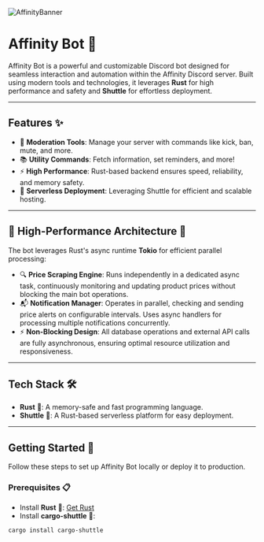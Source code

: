 ![AffinityBanner](https://github.com/user-attachments/assets/e207e037-b436-4007-a0a6-8bc73e0a99dd)
# **Affinity Bot** 🤖
Affinity Bot is a powerful and customizable Discord bot designed for seamless interaction and automation within the Affinity Discord server. Built using modern tools and technologies, it leverages **Rust** for high performance and safety and **Shuttle** for effortless deployment.

---
## **Features** ✨
- 🔧 **Moderation Tools**: Manage your server with commands like kick, ban, mute, and more.
- 📚 **Utility Commands**: Fetch information, set reminders, and more!
- ⚡ **High Performance**: Rust-based backend ensures speed, reliability, and memory safety.
- 🚀 **Serverless Deployment**: Leveraging Shuttle for efficient and scalable hosting.
---
## 🚀 High-Performance Architecture 🔄
The bot leverages Rust's async runtime **Tokio** for efficient parallel processing:
- 🔍 **Price Scraping Engine**: Runs independently in a dedicated async task, continuously monitoring and updating product prices without blocking the main bot operations.
- 📬 **Notification Manager**: Operates in parallel, checking and sending price alerts on configurable intervals. Uses async handlers for processing multiple notifications concurrently.
- ⚡ **Non-Blocking Design**: All database operations and external API calls are fully asynchronous, ensuring optimal resource utilization and responsiveness.
---
## **Tech Stack** 🛠️
- **Rust** 🦀: A memory-safe and fast programming language.
- **Shuttle** 🚀: A Rust-based serverless platform for easy deployment.
---
## **Getting Started** 🏁
Follow these steps to set up Affinity Bot locally or deploy it to production.
### **Prerequisites** 📋
- Install **Rust** 🦀: [Get Rust](https://www.rust-lang.org/tools/install)
- Install **cargo-shuttle** 🚀:
 ```bash
 cargo install cargo-shuttle
